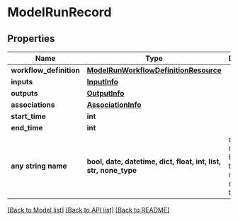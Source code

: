# ModelRunRecord


## Properties
Name | Type | Description | Notes
------------ | ------------- | ------------- | -------------
**workflow_definition** | [**ModelRunWorkflowDefinitionResource**](ModelRunWorkflowDefinitionResource.md) |  | 
**inputs** | [**InputInfo**](InputInfo.md) |  | 
**outputs** | [**OutputInfo**](OutputInfo.md) |  | 
**associations** | [**AssociationInfo**](AssociationInfo.md) |  | 
**start_time** | **int** |  | 
**end_time** | **int** |  | 
**any string name** | **bool, date, datetime, dict, float, int, list, str, none_type** | any string name can be used but the value must be the correct type | [optional]

[[Back to Model list]](../README.md#documentation-for-models) [[Back to API list]](../README.md#documentation-for-api-endpoints) [[Back to README]](../README.md)


